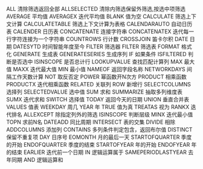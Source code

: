 ALL	清除筛选返回全部
ALLSELECTED	清除内筛选保留外筛选,按选中项筛选
AVERAGE	平均值
AVERAGEX	迭代平均值
BLANK	值为空
CALCULATE	筛选上下文计算
CALCULATETABLE	筛选上下文计算为表格
CALENDARAUTO	自动日历表
CALENDER	日历表
CONCATENATE	连接字符串
CONCATENATEX	迭代每一行字符连接为一个字符串
COUNTROWS	行计数
CROSSJOIN	笛卡尔积
DATE	日期
DATESYTD	时间智能年度至今
FILTER	筛选器
FILTER	筛选表
FORMAT	格式化
GENERATE	生成表
GENERATESERIES	生成序列
IF	如果条件
ISFILTERED	判断是否选中
ISINSCOPE	是否总计行
LOOKUPVALUE	查找匹配计算列
MAX	最大值
MAXX	迭代最大值
MIN	最小值
NAMEOF	返回字段名称
NETWORKDAYS	间隔工作天数计算
NOT	取反否定
POWER	幂函数开N次方
PRODUCT	相乘函数
PRODUCTX	迭代相乘函数
RELATED	关联列
ROW	新增行
SELECTCOLUMNS	选择列
SELECTEDVALUE	选中值
SUM	求和
SUMMARIZE	抽取多列维度表
SUMX	迭代求和
SWITCH	选择值
TODAY	返回今天的日期
UNION	垂直合并表
VALUES	值表
WEEKDAY	周几
YEAR	年
TRUE	值为真
TREATAS	视为
RANKX	迭代排名
ALLEXCEPT	除指定列外的筛选
ISINSCOPE	判断层级
MINX	迭代最小值
TOPN	求前N名
DATEADD	同比周期
INTERSECT	表的交集
DIVIDE	相除
ADDCOLUMNS	添加列
CONTAINS	多列条件判定包含，返回布尔值
DISTINCT	保留不重复项
DAY	日序号
EOMONTH	月的最后一天
STARTOFQUARTER	季度的开始
ENDOFQUARTER	季度的结束
STARTOFYEAR	年的开始
ENDOFYEAR	年的结束
EARLIER	迭代前一个日期
IN	逻辑运算属于
SAMEPERIODLASTYEAR	去年同期
AND	逻辑运算和









